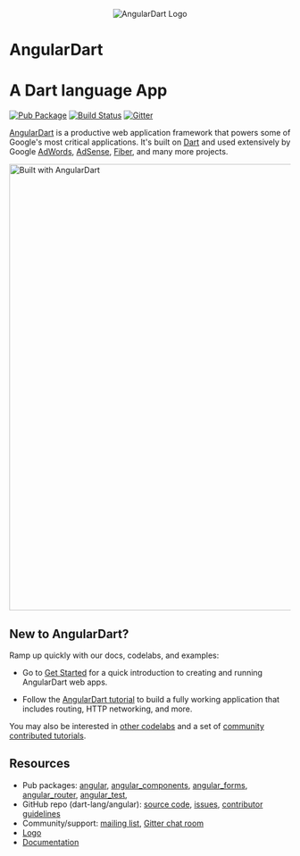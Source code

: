<p align="center">
  <img src="https://raw.githubusercontent.com/dart-lang/angular/master/doc/angulardart-logo.png" alt="AngularDart Logo">
  <h1>AngularDart</h1>
  <h1>A Dart language App</h1>
</p>

<!-- Badges -->

[![Pub Package](https://img.shields.io/pub/v/angular.svg)](https://pub.dev/packages/angular)
[![Build Status](https://travis-ci.org/dart-lang/angular.svg?branch=master)](https://travis-ci.org/dart-lang/angular)
[![Gitter](https://img.shields.io/gitter/room/dart-lang/angular.svg)](https://gitter.im/dart-lang/angular)

[AngularDart][webdev_angular] is a productive web application framework that
powers some of Google's most critical applications.
It's built on [Dart][dart_web] and used extensively by Google
[AdWords][ad_words], [AdSense][ad_sense], [Fiber][fiber],
and many more projects.

<a href="http://news.dartlang.org/2016/03/the-new-adwords-ui-uses-dart-we-asked.html">
<img src="https://2.bp.blogspot.com/-T50YZP5hlW4/Vv07k1PPVmI/AAAAAAAAM_Q/kVo8eImMOFUWLYqXg_xGzaWPvvlO7lhng/s0/adwords-dart.png" width="800" alt="Built with AngularDart">
</a>

## New to AngularDart?

Ramp up quickly with our docs, codelabs, and examples:

* Go to [Get Started][get_started] for a quick introduction to
  creating and running AngularDart web apps.

* Follow the [AngularDart tutorial][tutorial] to build a
  fully working application that includes routing, HTTP networking, and more.

You may also be interested in [other codelabs][codelabs] and
a set of [community contributed tutorials][comm].

[get_started]: https://webdev.dartlang.org/guides/get-started
[codelab1]: https://codelabs.developers.google.com/codelabs/your-first-angulardart-web-app/
[tutorial]: https://webdev.dartlang.org/angular/tutorial
[codelabs]: https://webdev.dartlang.org/codelabs
[comm]: https://dart.academy/tag/angular/
[webdev_components]: https://webdev.dartlang.org/components

## Resources

 * Pub packages:
   [angular][pub_angular],
   [angular_components][pub_angular_components],
   [angular_forms][pub_angular_forms],
   [angular_router][pub_angular_router],
   [angular_test][pub_angular_test],
 * GitHub repo (dart-lang/angular):
   [source code](https://github.com/dart-lang/angular),
   [issues](https://github.com/dart-lang/angular/issues),
   [contributor guidelines][contribute]
 * Community/support:
   [mailing list](https://groups.google.com/a/dartlang.org/forum/#!forum/web),
   [Gitter chat room](https://gitter.im/dart-lang/angular)
 * [Logo](https://github.com/dart-lang/logos/tree/master/angular/)
 * [Documentation][webdev_angular]

[ad_sense]: http://news.dartlang.org/2016/10/google-adsense-angular-dart.html
[ad_words]: http://news.dartlang.org/2016/03/the-new-adwords-ui-uses-dart-we-asked.html
[fiber]: http://news.dartlang.org/2015/11/how-google-uses-angular-2-with-dart.html
[webdev_angular]: https://webdev.dartlang.org/angular
[dart_web]: https://webdev.dartlang.org/
[pub_angular]: https://pub.dev/packages/angular
[pub_angular_components]: https://pub.dev/packages/angular_components
[pub_angular_forms]: https://pub.dev/packages/angular_forms
[pub_angular_router]: https://pub.dev/packages/angular_router
[pub_angular_test]: https://pub.dev/packages/angular_test
[contribute]: https://github.com/dart-lang/angular/blob/master/CONTRIBUTING.md
